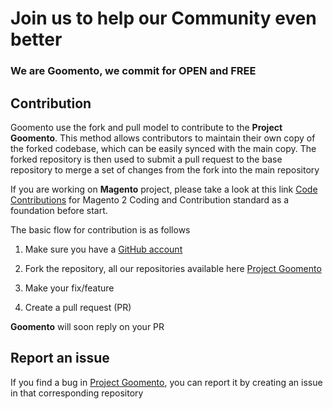 # Join us to help our Community even better

### We are Goomento, we commit for OPEN and FREE 

## Contribution

Goomento use the fork and pull model to contribute to the **Project Goomento**. 
This method allows contributors to maintain their own copy of the forked codebase, 
which can be easily synced with the main copy. 
The forked repository is then used to submit a pull request to the base repository to merge a set of changes from the fork into the main repository

If you are working on **Magento** project, please take a look at this link [Code Contributions](https://devdocs.magento.com/guides/v2.3/contributor-guide/contributing.html) 
for Magento 2 Coding and Contribution standard as a foundation before start. 

The basic flow for contribution is as follows

1. Make sure you have a [GitHub account](https://github.com/signup/free)

2. Fork the repository, all our repositories available here [Project Goomento](https://github.com/Goomento)

3. Make your fix/feature

4. Create a pull request (PR)

**Goomento** will soon reply on your PR

## Report an issue

If you find a bug in [Project Goomento](https://github.com/Goomento), you can report it by creating an issue in that corresponding repository

